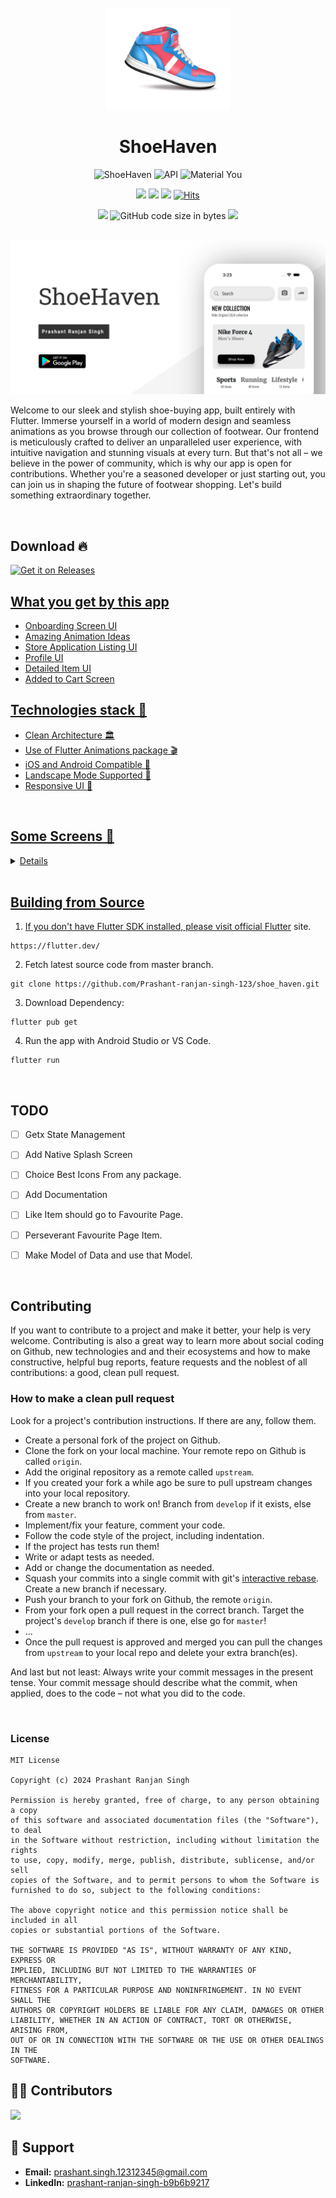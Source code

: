 <div align="center">
<br>
<img src="https://raw.githubusercontent.com/Prashant-ranjan-singh-123/shoe_haven/main/assets/image/app_icon.png" width="200" />

</div>

<h1 align="center">ShoeHaven</h1>



<p align="center">
  <img alt="ShoeHaven" src="https://img.shields.io/badge/shoe_haven-00d1a7?style=for-the-badge&logo=flutter&logoColor=white"/>
  <img alt="API" src="https://img.shields.io/badge/Api%2024+-50f270?style=for-the-badge&logo=android&logoColor=black"/>
  <img alt="Material You" src="https://custom-icon-badges.demolab.com/badge/material%20you-lightblue?style=for-the-badge&logo=material-you&logoColor=333"/>
</p>

<p align="center">
  <a href="https://github.com/Prashant-ranjan-singh-123/shoe_haven/releases"><img src="https://img.shields.io/github/v/release/Prashant-ranjan-singh-123/shoe_haven?color=purple&include_prereleases&logo=github&style=for-the-badge"/></a>
  <a href="https://github.com/Prashant-ranjan-singh-123/shoe_haven/stargazers"><img src="https://img.shields.io/github/stars/Prashant-ranjan-singh-123/shoe_haven?color=ffff00&style=for-the-badge"/></a>
  <a href="https://github.com/Prashant-ranjan-singh-123/shoe_haven/network/members"><img src="https://img.shields.io/github/forks/Prashant-ranjan-singh-123/shoe_haven?style=for-the-badge"/></a>
  <a href="https://hits.sh/github.com/Prashant-ranjan-singh-123/shoe_haven/"><img alt="Hits" src="https://hits.sh/github.com/Prashant-ranjan-singh-123/shoe_haven.svg?style=for-the-badge&label=Views&extraCount=10&color=54856b"/></a>
</p>

<p align="center">
  <a href="https://github.com/Prashant-ranjan-singh-123/shoe_haven/releases"><img src="https://img.shields.io/github/downloads/Prashant-ranjan-singh-123/shoe_haven/total?color=orange&style=for-the-badge"/></a>
  <img alt="GitHub code size in bytes" src="https://img.shields.io/github/languages/code-size/Prashant-ranjan-singh-123/shoe_haven?style=for-the-badge&color=ggff20">
  <a href="https://github.com/Prashant-ranjan-singh-123/shoe_haven/graphs/contributors"><img src="https://img.shields.io/github/contributors-anon/Prashant-ranjan-singh-123/shoe_haven?style=for-the-badge&color=ccdd56"/></a>
</p>

<br>


<img src="https://raw.githubusercontent.com/Prashant-ranjan-singh-123/shoe_haven/main/readme_stuff/feature_graphic.png"/>

<p style="text-align: left; font-weight: normal;">Welcome to our sleek and stylish shoe-buying app, built entirely with Flutter. Immerse yourself in a world of modern design and seamless animations as you browse through our collection of footwear. Our frontend is meticulously crafted to deliver an unparalleled user experience, with intuitive navigation and stunning visuals at every turn. But that's not all – we believe in the power of community, which is why our app is open for contributions. Whether you're a seasoned developer or just starting out, you can join us in shaping the future of footwear shopping. Let's build something extraordinary together.</p>

<div>
<br>

## Download 🔥
[<img src="https://raw.githubusercontent.com/flocke/andOTP/master/assets/badges/get-it-on-github.png" alt="Get it on Releases" height="80">](https://github.com/Prashant-ranjan-singh-123/shoe_haven/releases/download/apk-02/ShoeHaven.apk)
<a href="https://apt.izzysoft.de/fdroid/index/apk/ru.aleshin.timeplanner" target="_blank">

## What you get by this app
- Onboarding Screen UI
- Amazing Animation Ideas
- Store Application Listing UI
- Profile UI
- Detailed Item UI
- Added to Cart Screen

## Technologies stack 🚀
- Clean Architecture 🏛️
- Use of Flutter Animations package 🎬
- iOS and Android Compatible 📱
- Landscape Mode Supported 🌄
- Responsive UI 📱
<br>

## Some Screens 📱
<details>
<table>
  <tr>
    <td><img src="https://raw.githubusercontent.com/Prashant-ranjan-singh-123/shoe_haven/main/readme_stuff/1.png" width="499dp"></td>
    <td><img src="https://raw.githubusercontent.com/Prashant-ranjan-singh-123/shoe_haven/main/readme_stuff/2.png" width="499dp"></td>
  <tr>
    <td><img src="https://raw.githubusercontent.com/Prashant-ranjan-singh-123/shoe_haven/main/readme_stuff/6.png" width="499dp"></td>
    <td><img src="https://raw.githubusercontent.com/Prashant-ranjan-singh-123/shoe_haven/main/readme_stuff/12.png" width="499dp"></td>
 </table>
</details>

<br>

## Building from Source

1. If you don't have Flutter SDK installed, please visit official [Flutter](https://flutter.dev/) site.
```
https://flutter.dev/
```

2. Fetch latest source code from master branch.
```
git clone https://github.com/Prashant-ranjan-singh-123/shoe_haven.git
```

3. Download Dependency:
```
flutter pub get
```

4. Run the app with Android Studio or VS Code.
```
flutter run
```

<br>

## TODO

- [ ] Getx State Management 
- [ ] Add Native Splash Screen
- [ ] Choice Best Icons From any package.
- [ ] Add Documentation
- [ ] Like Item should go to Favourite Page.
- [ ] Perseverant Favourite Page Item.
- [ ] Make Model of Data and use that Model.

  <br>

## Contributing

If you want to contribute to a project and make it better, your help is very welcome. Contributing is also a great way to learn more about social coding on Github, new technologies and and their ecosystems and how to make constructive, helpful bug reports, feature requests and the noblest of all contributions: a good, clean pull request.

### How to make a clean pull request

Look for a project's contribution instructions. If there are any, follow them.

- Create a personal fork of the project on Github.
- Clone the fork on your local machine. Your remote repo on Github is called `origin`.
- Add the original repository as a remote called `upstream`.
- If you created your fork a while ago be sure to pull upstream changes into your local repository.
- Create a new branch to work on! Branch from `develop` if it exists, else from `master`.
- Implement/fix your feature, comment your code.
- Follow the code style of the project, including indentation.
- If the project has tests run them!
- Write or adapt tests as needed.
- Add or change the documentation as needed.
- Squash your commits into a single commit with git's [interactive rebase](https://help.github.com/articles/interactive-rebase). Create a new branch if necessary.
- Push your branch to your fork on Github, the remote `origin`.
- From your fork open a pull request in the correct branch. Target the project's `develop` branch if there is one, else go for `master`!
- ...
- Once the pull request is approved and merged you can pull the changes from `upstream` to your local repo and delete
  your extra branch(es).

And last but not least: Always write your commit messages in the present tense. Your commit message should describe what the commit, when applied, does to the code – not what you did to the code.


<br>

### License

```
MIT License

Copyright (c) 2024 Prashant Ranjan Singh

Permission is hereby granted, free of charge, to any person obtaining a copy
of this software and associated documentation files (the "Software"), to deal
in the Software without restriction, including without limitation the rights
to use, copy, modify, merge, publish, distribute, sublicense, and/or sell
copies of the Software, and to permit persons to whom the Software is
furnished to do so, subject to the following conditions:

The above copyright notice and this permission notice shall be included in all
copies or substantial portions of the Software.

THE SOFTWARE IS PROVIDED "AS IS", WITHOUT WARRANTY OF ANY KIND, EXPRESS OR
IMPLIED, INCLUDING BUT NOT LIMITED TO THE WARRANTIES OF MERCHANTABILITY,
FITNESS FOR A PARTICULAR PURPOSE AND NONINFRINGEMENT. IN NO EVENT SHALL THE
AUTHORS OR COPYRIGHT HOLDERS BE LIABLE FOR ANY CLAIM, DAMAGES OR OTHER
LIABILITY, WHETHER IN AN ACTION OF CONTRACT, TORT OR OTHERWISE, ARISING FROM,
OUT OF OR IN CONNECTION WITH THE SOFTWARE OR THE USE OR OTHER DEALINGS IN THE
SOFTWARE.
```

## 👨‍💻 Contributors

<a href='https://github.com/Prashant-ranjan-singh-123/flutter-Unwrapped/graphs/contributors'>
  <img src='https://contrib.rocks/image?repo=Prashant-ranjan-singh-123/flutter-Unwrapped' />
</a>

## 🙋 Support

- **Email:** [prashant.singh.12312345@gmail.com](https://mail.google.com/mail/u/?authuser=prashant.singh.12312345@gmail.com)
- **LinkedIn:** [prashant-ranjan-singh-b9b6b9217](https://www.linkedin.com/in/prashant-ranjan-singh-b9b6b9217/)
